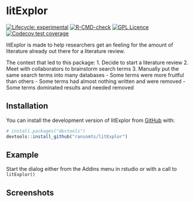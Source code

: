 
<!-- README.md is generated from README.Rmd. Please edit that file -->
<!-- https://devguide.ropensci.org/building.html?q=testing#readme -->

# litExplor

<!-- badges: start -->

[![Lifecycle:
experimental](https://img.shields.io/badge/lifecycle-experimental-orange.svg)](https://lifecycle.r-lib.org/articles/stages.html#experimental)
[![R-CMD-check](https://github.com/ransomts/litExplor/workflows/R-CMD-check/badge.svg)](https://github.com/ransomts/litExplor/actions)
[![GPL
Licence](https://badges.frapsoft.com/os/gpl/gpl.svg?v=103)](https://opensource.org/licenses/GPL-3.0/)
[![Codecov test
coverage](https://codecov.io/gh/ransomts/ed_database_explor/branch/master/graph/badge.svg)](https://app.codecov.io/gh/ransomts/ed_database_explor?branch=master)
<!-- badges: end -->

litExplor is made to help researchers get an feeling for the amount of
literature already out there for a literature review.

The context that led to this package: 1. Decide to start a literature
review 2. Meet with collaborators to brainstorm search terms 3. Manually
put the same search terms into many databases - Some terms were more
fruitful than others - Some terms had almost nothing written and were
removed - Some terms dominated results and needed removed

## Installation

You can install the development version of litExplor from
[GitHub](https://github.com/) with:

``` r
# install.packages("devtools")
devtools::install_github("ransomts/litExplor")
```

## Example

Start the dialog either from the Addins menu in rstudio or with a call
to `litExplor()`

## Screenshots

<!-- You'll still need to render `README.Rmd` regularly, to keep `README.md` up-to-date. `devtools::build_readme()` is handy for this. You could also use GitHub Actions to re-render `README.Rmd` every time you push. An example workflow can be found here: <https://github.com/r-lib/actions/tree/v1/examples>. -->
